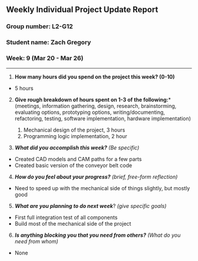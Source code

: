 ## Weekly Individual Project Update Report
### Group number: L2-G12
### Student name: Zach Gregory
### Week: 9 (Mar 20 - Mar 26)
___
1. **How many hours did you spend on the project this week? (0-10)**
  - 5 hours
2. **Give rough breakdown of hours spent on 1-3 of the following:***
   (meetings, information gathering, design, research, brainstorming, evaluating options, prototyping options, writing/documenting, refactoring, testing, software implementation, hardware implementation)
   1. Mechanical design of the project, 3 hours
   2. Programming logic implementation, 2 hour

3. ***What did you accomplish this week?*** _(Be specific)_
  - Created CAD models and CAM paths for a few parts
  - Created basic version of the conveyor belt code
4. ***How do you feel about your progress?*** _(brief, free-form reflection)_
  - Need to speed up with the mechanical side of things slightly, but mostly good
5. ***What are you planning to do next week***? _(give specific goals)_
  - First full integration test of all components
  - Build most of the mechanical side of the project
6. ***Is anything blocking you that you need from others?*** _(What do you need from whom)_
  - None
